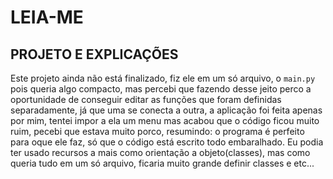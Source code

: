 # LEIA-ME
## PROJETO E EXPLICAÇÕES

Este projeto ainda não está finalizado, fiz ele em um só arquivo, o `main.py` pois queria algo compacto, mas percebi que fazendo desse jeito perco a oportunidade de conseguir editar as funções que foram definidas separadamente, já que uma se conecta a outra, a aplicação foi feita apenas por mim, tentei impor a ela um menu mas acabou que o código ficou muito ruim, pecebi que estava muito porco, resumindo: o programa é perfeito para oque ele faz, só que o código está escrito todo embaralhado. Eu podia ter usado recursos a mais como orientação a objeto(classes), mas como queria tudo em um só arquivo, ficaria muito grande definir classes e etc... 
